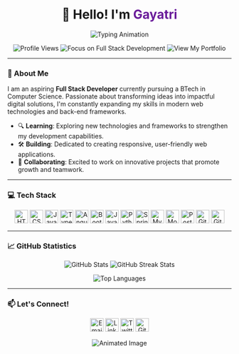 <h1 align="center">👋 Hello! I'm <span style="color:#6A1B9A;">Gayatri</span></h1>

<p align="center">
  <img src="https://readme-typing-svg.herokuapp.com?font=Fira+Code&weight=600&size=28&pause=1000&color=6A1B9A&center=true&vCenter=true&width=650&height=70&lines=Full+Stack+Developer;Tech+Enthusiast;CSE+Student;Prompt+Engineer" alt="Typing Animation" />
</p>

<p align="center">
  <img src="https://komarev.com/ghpvc/?username=gayatripisya&label=Profile%20Views&color=6A1B9A&style=flat-square" alt="Profile Views">
  <img src="https://img.shields.io/badge/Focus-Full%20Stack%20Development-blueviolet?style=flat-square" alt="Focus on Full Stack Development">
  <img src="https://img.shields.io/badge/Portfolio-View%20My%20Portfolio-blueviolet?style=flat-square" alt="View My Portfolio" href="https://gayatripisya.vercel.app/" />
</p>

---

### 🌟 About Me
I am an aspiring **Full Stack Developer** currently pursuing a BTech in Computer Science. Passionate about transforming ideas into impactful digital solutions, I'm constantly expanding my skills in modern web technologies and back-end frameworks.

- 🔍 **Learning**: Exploring new technologies and frameworks to strengthen my development capabilities.
- 🛠️ **Building**: Dedicated to creating responsive, user-friendly web applications.
- 🌱 **Collaborating**: Excited to work on innovative projects that promote growth and teamwork.

---

### 💻 Tech Stack
<p align="center">
  <img src="https://img.shields.io/badge/HTML5-E34F26?style=flat-square&logo=html5&logoColor=white" alt="HTML5" height="30"/>
  <img src="https://img.shields.io/badge/CSS3-1572B6?style=flat-square&logo=css3&logoColor=white" alt="CSS3" height="30"/>
  <img src="https://img.shields.io/badge/JavaScript-F7DF1E?style=flat-square&logo=javascript&logoColor=black" alt="JavaScript" height="30"/>
  <img src="https://img.shields.io/badge/TypeScript-007ACC?style=flat-square&logo=typescript&logoColor=white" alt="TypeScript" height="30"/>
  <img src="https://img.shields.io/badge/Angular-DD0031?style=flat-square&logo=angular&logoColor=white" alt="Angular" height="30"/>
  <img src="https://img.shields.io/badge/Bootstrap-563D7C?style=flat-square&logo=bootstrap&logoColor=white" alt="Bootstrap" height="30"/>
  <img src="https://img.shields.io/badge/Java-007396?style=flat-square&logo=java&logoColor=white" alt="Java" height="30"/>
  <img src="https://img.shields.io/badge/Python-3776AB?style=flat-square&logo=python&logoColor=white" alt="Python" height="30"/>
  <img src="https://img.shields.io/badge/Spring%20Boot-6DB33F?style=flat-square&logo=spring&logoColor=white" alt="Spring Boot" height="30"/>
  <img src="https://img.shields.io/badge/MySQL-4479A1?style=flat-square&logo=mysql&logoColor=white" alt="MySQL" height="30"/>
  <img src="https://img.shields.io/badge/MongoDB-47A248?style=flat-square&logo=mongodb&logoColor=white" alt="MongoDB" height="30"/>
  <img src="https://img.shields.io/badge/Postman-FF6C37?style=flat-square&logo=postman&logoColor=white" alt="Postman" height="30"/>
  <img src="https://img.shields.io/badge/Git-F05032?style=flat-square&logo=git&logoColor=white" alt="Git" height="30"/>
  <img src="https://img.shields.io/badge/GitHub-181717?style=flat-square&logo=github&logoColor=white" alt="GitHub" height="30"/>
</p>

---

### 📈 GitHub Statistics
<div align="center">
  <img src="https://github-readme-stats.vercel.app/api?username=gayatripisya&show_icons=true&theme=radical&hide_border=true" alt="GitHub Stats" />
  <img src="https://github-readme-streak-stats.herokuapp.com/?user=gayatripisya&theme=radical&hide_border=true" alt="GitHub Streak Stats" />
</div>

<p align="center">
  <img src="https://github-readme-stats.vercel.app/api/top-langs/?username=gayatripisya&layout=compact&theme=radical&hide_border=true" alt="Top Languages" />
</p>

---

### 📫 Let's Connect!
<p align="center">
  <a href="mailto:gayatripisya@gmail.com"><img src="https://img.shields.io/badge/Gmail-D14836?style=flat-square&logo=gmail&logoColor=white" alt="Email" height="30" /></a>
  <a href="https://www.linkedin.com/in/gayatri-pisya/"><img src="https://img.shields.io/badge/LinkedIn-0A66C2?style=flat-square&logo=linkedin&logoColor=white" alt="LinkedIn" height="30" /></a>
  <a href="https://x.com/Gayatri_pisya"><img src="https://img.shields.io/badge/Twitter-1DA1F2?style=flat-square&logo=twitter&logoColor=white" alt="Twitter" height="30" /></a>
  <a href="https://github.com/gayatripisya"><img src="https://img.shields.io/badge/GitHub-181717?style=flat-square&logo=github&logoColor=white" alt="GitHub" height="30" /></a>
</p>

<p align="center">
  <img src="https://media.giphy.com/media/paTz7UZbPfTZFRYnnB/giphy.gif" alt="Animated Image" />
</p>
